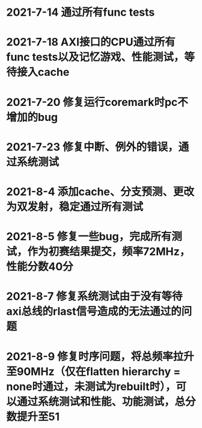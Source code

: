 # 2021-7-14 通过所有func tests
# 2021-7-18 AXI接口的CPU通过所有func tests以及记忆游戏、性能测试，等待接入cache
# 2021-7-20 修复运行coremark时pc不增加的bug
# 2021-7-23 修复中断、例外的错误，通过系统测试
# 2021-8-4 添加cache、分支预测、更改为双发射，稳定通过所有测试
# 2021-8-5 修复一些bug，完成所有测试，作为初赛结果提交，频率72MHz，性能分数40分
# 2021-8-7 修复系统测试由于没有等待axi总线的rlast信号造成的无法通过的问题
# 2021-8-9 修复时序问题，将总频率拉升至90MHz（仅在flatten hierarchy = none时通过，未测试为rebuilt时），可以通过系统测试和性能、功能测试，总分数提升至51